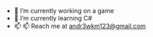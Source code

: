 - 🔭 I’m currently working on a game
- 🌱 I’m currently learning C#
- 📫 📫 Reach me at andr3wkm123@gmail.com
